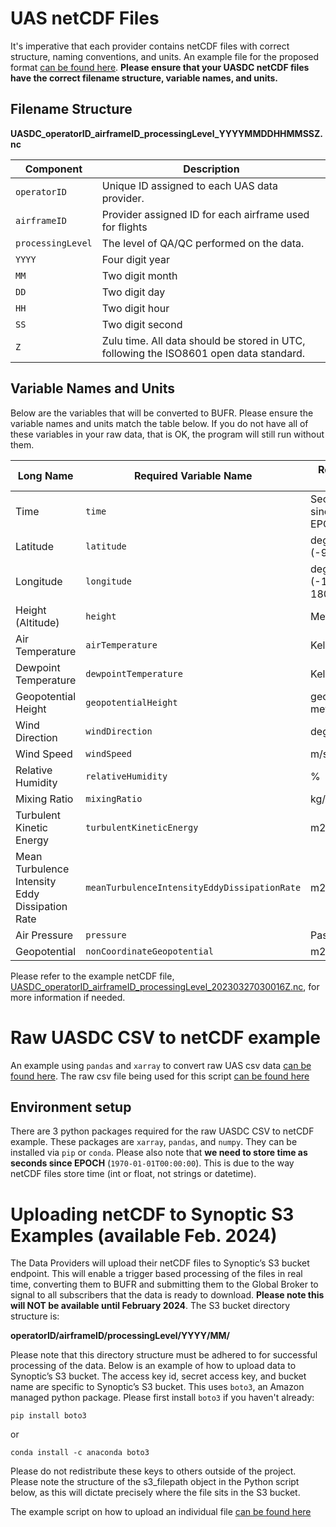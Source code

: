 
# UAS netCDF Files
It's imperative that each provider contains netCDF files with correct structure, naming conventions, and units. An example file for the proposed format [can be found here](../nc2bufr/UASDC_operatorID_airframeID_processingLevel_20230327030016Z.nc). **Please ensure that your UASDC netCDF files have the correct filename structure, variable names, and units.**

## Filename Structure

**UASDC_operatorID_airframeID_processingLevel_YYYYMMDDHHMMSSZ.nc**

| Component        | Description                                                                                     |
|------------------|-------------------------------------------------------------------------------------------------|
| `operatorID`     | Unique ID assigned to each UAS data provider.                                                   |
| `airframeID`     | Provider assigned ID for each airframe used for flights                                         |
| `processingLevel`| The level of QA/QC performed on the data.                                                       |
| `YYYY`           | Four digit year                                                                                 |
| `MM`             | Two digit month                                                                                 |
| `DD`             | Two digit day                                                                                   |
| `HH`             | Two digit hour                                                                                  |
| `SS`             | Two digit second                                                                                |
| `Z`              | Zulu time. All data should be stored in UTC, following the ISO8601 open data standard.         |

## Variable Names and Units

Below are the variables that will be converted to BUFR. Please ensure the variable names and units match the table below. If you do not have all of these variables in your raw data, that is OK, the program will still run without them. 

| Long Name                                          | Required Variable Name                               | Required Units        |
|----------------------------------------------------|------------------------------------------------------|-----------------------|
| Time                                               | `time`                                               | Seconds since EPOCH   | 
| Latitude                                           | `latitude`                                           | degrees (-90 to 90)   |
| Longitude                                          | `longitude`                                          | degrees (-180 to 180) |
| Height (Altitude)                                  | `height`                                             | Meters                |
| Air Temperature                                    | `airTemperature`                                     | Kelvin                |
| Dewpoint Temperature                               | `dewpointTemperature`                                | Kelvin                |
| Geopotential Height                                | `geopotentialHeight`                                 | geopotential meters   |
| Wind Direction                                     | `windDirection`                                      | degrees               |
| Wind Speed                                         | `windSpeed`                                          | m/s                   |
| Relative Humidity                                  | `relativeHumidity`                                   | %                     |
| Mixing Ratio                                       | `mixingRatio`                                        | kg/kg                 |
| Turbulent Kinetic Energy                           | `turbulentKineticEnergy`                             | m2 s-2                |
| Mean Turbulence Intensity Eddy Dissipation Rate    | `meanTurbulenceIntensityEddyDissipationRate`         | m2/3 s-1              |
| Air Pressure                                       | `pressure`                                           | Pascals               |
| Geopotential                                       | `nonCoordinateGeopotential`                          | m2 s-2                |

Please refer to the example netCDF file, [UASDC_operatorID_airframeID_processingLevel_20230327030016Z.nc](../nc2bufr/UASDC_operatorID_airframeID_processingLevel_20230327030016Z.nc), for more information if needed. 

# Raw UASDC CSV to netCDF example

An example using `pandas` and `xarray` to convert raw UAS csv data [can be found here](raw_csv_to_netCDF.py). The raw csv file being used for this script [can be found here](raw_uasdc.csv)

## Environment setup

There are 3 python packages required for the raw UASDC CSV to netCDF example. These packages are `xarray`, `pandas`, and `numpy`. They can be installed via `pip` or `conda`. Please also note that **we need to store time as seconds since EPOCH** (`1970-01-01T00:00:00`). This is due to the way netCDF files store time (int or float, not strings or datetime).   

# Uploading netCDF to Synoptic S3 Examples (available Feb. 2024)

The Data Providers will upload their netCDF files to Synoptic’s S3 bucket endpoint.  This will enable a trigger based processing of the files in real time, converting them to BUFR and submitting them to the Global Broker to signal to all subscribers that the data is ready to download. **Please note this will NOT be available until February 2024**. The S3 bucket directory structure is:

**operatorID/airframeID/processingLevel/YYYY/MM/**

Please note that this directory structure must be adhered to for successful processing of the data. Below is an example of how to upload data to Synoptic’s S3 bucket. The access key id, secret access key, and bucket name are specific to Synoptic’s S3 bucket. This uses `boto3`, an Amazon managed python package. Please first install `boto3` if you haven't already:

`pip install boto3`

or 

`conda install -c anaconda boto3`

Please do not redistribute these keys to others outside of the project. Please note the structure of the s3_filepath object in the Python script below, as this will dictate precisely where the file sits in the S3 bucket. 

The example script on how to upload an individual file [can be found here](upload_to_synoptic_s3.py)
